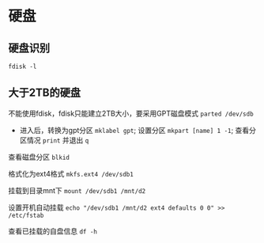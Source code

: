 # 硬盘

## 硬盘识别
`fdisk -l`

## 大于2TB的硬盘
不能使用fdisk，fdisk只能建立2TB大小，要采用GPT磁盘模式 `parted /dev/sdb`

- 进入后，转换为gpt分区 `mklabel gpt`;
设置分区 `mkpart [name] 1 -1`;
查看分区情况 `print` 并退出 `q`

查看磁盘分区 `blkid`

格式化为ext4格式 `mkfs.ext4 /dev/sdb1`

挂载到目录mnt下 `mount /dev/sdb1 /mnt/d2`

设置开机自动挂载 `echo "/dev/sdb1 /mnt/d2 ext4 defaults 0 0" >> /etc/fstab` 

查看已挂载的自盘信息 `df -h`

